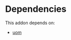 # Dependencies

This addon depends on:

- [uom](../../../../../oca-ocb-core/odoo-bringout-oca-ocb-uom)
